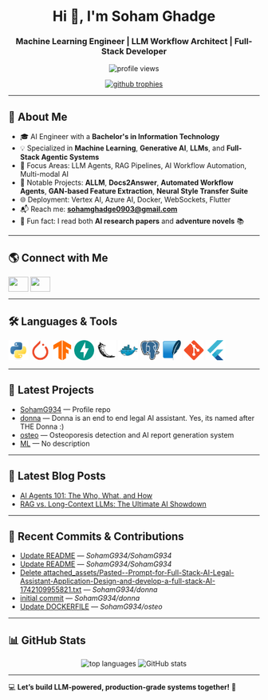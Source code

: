 <h1 align="center">Hi 👋, I'm Soham Ghadge</h1>
<h3 align="center">Machine Learning Engineer | LLM Workflow Architect | Full-Stack Developer</h3>

<p align="center">
  <img src="https://komarev.com/ghpvc/?username=sohamg934&label=Profile%20Views&color=0e75b6&style=flat" alt="profile views" />
</p>

<p align="center">
  <a href="https://github.com/ryo-ma/github-profile-trophy">
    <img src="https://github-profile-trophy.vercel.app/?username=sohamg934&theme=gruvbox&no-frame=true&margin-w=15" alt="github trophies" />
  </a>
</p>

---

## 🚀 About Me

- 🎓 AI Engineer with a **Bachelor's in Information Technology**
- 💡 Specialized in **Machine Learning**, **Generative AI**, **LLMs**, and **Full-Stack Agentic Systems**
- 🧠 Focus Areas: LLM Agents, RAG Pipelines, AI Workflow Automation, Multi-modal AI
- 🔬 Notable Projects: **ALLM**, **Docs2Answer**, **Automated Workflow Agents**, **GAN-based Feature Extraction**, **Neural Style Transfer Suite**
- 🌐 Deployment: Vertex AI, Azure AI, Docker, WebSockets, Flutter
- 📬 Reach me: **sohamghadge0903@gmail.com**
- 📖 Fun fact: I read both **AI research papers** and **adventure novels** 📚

---

## 🌎 Connect with Me

<p align="left">
<a href="https://twitter.com/sohamg5" target="_blank"><img align="center" src="https://raw.githubusercontent.com/rahuldkjain/github-profile-readme-generator/master/src/images/icons/Social/twitter.svg" height="30" width="40" /></a>
<a href="https://www.linkedin.com/in/sohamghadge/" target="_blank"><img align="center" src="https://raw.githubusercontent.com/rahuldkjain/github-profile-readme-generator/master/src/images/icons/Social/linked-in-alt.svg" height="30" width="40" /></a>
</p>

---

## 🛠 Languages & Tools

<p align="left">
  <img src="https://raw.githubusercontent.com/devicons/devicon/master/icons/python/python-original.svg" width="40" height="40"/>
  <img src="https://raw.githubusercontent.com/devicons/devicon/master/icons/pytorch/pytorch-original.svg" width="40" height="40"/>
  <img src="https://raw.githubusercontent.com/devicons/devicon/master/icons/tensorflow/tensorflow-original.svg" width="40" height="40"/>
  <img src="https://raw.githubusercontent.com/devicons/devicon/master/icons/fastapi/fastapi-original.svg" width="40" height="40"/>
  <img src="https://raw.githubusercontent.com/devicons/devicon/master/icons/flask/flask-original.svg" width="40" height="40"/>
  <img src="https://raw.githubusercontent.com/devicons/devicon/master/icons/docker/docker-original.svg" width="40" height="40"/>
  <img src="https://raw.githubusercontent.com/devicons/devicon/master/icons/postgresql/postgresql-original.svg" width="40" height="40"/>
  <img src="https://raw.githubusercontent.com/devicons/devicon/master/icons/sqlite/sqlite-original.svg" width="40" height="40"/>
  <img src="https://raw.githubusercontent.com/devicons/devicon/master/icons/git/git-original.svg" width="40" height="40"/>
  <img src="https://raw.githubusercontent.com/devicons/devicon/master/icons/flutter/flutter-original.svg" width="40" height="40"/>
</p>

---

## 📌 Latest Projects
<!-- PROJECTS:START -->
- [SohamG934](https://github.com/SohamG934/SohamG934) — Profile repo
- [donna](https://github.com/SohamG934/donna) — Donna is an end to end legal AI assistant. Yes, its named after THE Donna :)
- [osteo](https://github.com/SohamG934/osteo) — Osteoporesis detection and AI report generation system
- [ML](https://github.com/SohamG934/ML) — No description
<!-- PROJECTS:END -->

---

## 📝 Latest Blog Posts
<!-- BLOG-POSTS:START -->
- [AI Agents 101: The Who, What, and How](https://medium.com/@sohamghadge0903/ai-agents-101-the-who-what-and-how-edee14f1ebdb?source=rss-cd53dd268d64------2)
- [RAG vs. Long-Context LLMs: The Ultimate AI Showdown](https://medium.com/@sohamghadge0903/rag-vs-long-context-llms-the-ultimate-ai-showdown-17d7e3659f76?source=rss-cd53dd268d64------2)
<!-- BLOG-POSTS:END -->

---

## 🔄 Recent Commits & Contributions
<!-- COMMITS:START -->
- [Update README](https://github.com/SohamG934/SohamG934/commit/d1344d9358e797a9f9859ad1013e29db5884bb8f) — _SohamG934/SohamG934_
- [Update README](https://github.com/SohamG934/SohamG934/commit/4b56dd6fd513f6ce366ddf00ab38f23c4f20da85) — _SohamG934/SohamG934_
- [Delete attached_assets/Pasted--Prompt-for-Full-Stack-AI-Legal-Assistant-Application-Design-and-develop-a-full-stack-AI-1742109955821.txt](https://github.com/SohamG934/donna/commit/e39c6c878852a53ff55d039cde0ff8b954beea95) — _SohamG934/donna_
- [initial commit](https://github.com/SohamG934/donna/commit/79f9ccc7fd17d6a3a23da4d48d7e3fb472fbd52a) — _SohamG934/donna_
- [Update DOCKERFILE](https://github.com/SohamG934/osteo/commit/4724af74b36e1520cba06a0e2d264f1b1fe4f196) — _SohamG934/osteo_
<!-- COMMITS:END -->

---

## 📊 GitHub Stats

<p align="center">
<img src="https://github-readme-stats.vercel.app/api/top-langs?username=sohamg934&show_icons=true&locale=en&layout=compact" alt="top languages" />
<img src="https://github-readme-stats.vercel.app/api?username=sohamg934&show_icons=true&locale=en" alt="GitHub stats" />
</p>

---

💻 **Let’s build LLM-powered, production-grade systems together!** 🚀
